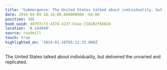 ```yaml
---
title: 'Submergence: The United States talked about individuality, but delivered …'
date: 2016-04-09 18:16:00.600000000 -04:00
position: 386
book_uuid: dd797cf3-437d-4237-b1ae-728102f6b82d
location: '0.144949'
source: readmill
touch: true
highlighted_on: '2014-01-28T05:12:33.000Z'
---
```


The United States talked about individuality, but delivered the unvaried and replicated.